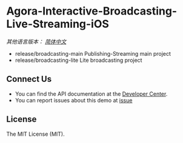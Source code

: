 # **Agora-Interactive-Broadcasting-Live-Streaming-iOS**

*其他语言版本： [简体中文](README.zh.md)*

- release/broadcasting-main Publishing-Streaming main project
- release/broadcasting-lite Lite broadcasting project

## Connect Us
- You can find the API documentation at the [Developer Center](https://docs.agora.io/en/).
- You can report issues about this demo at [issue](https://github.com/AgoraIO/Agora-Interactive-Broadcasting-Live-Streaming-iOS/issues)

## License

The MIT License (MIT).
